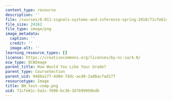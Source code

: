```yaml
---
content_type: resource
description: ''
file: /courses/6-011-signals-systems-and-inference-spring-2018/71cfe61c5a2cf696bc36167b99956bdb_BH_test-comp.png
file_size: 24162
file_type: image/png
image_metadata:
  caption: ''
  credit: ''
  image-alt: ''
learning_resource_types: []
license: https://creativecommons.org/licenses/by-nc-sa/4.0/
ocw_type: OCWImage
parent_title: How Would You Like Your Grade?
parent_type: CourseSection
parent_uid: 9488a177-4d0d-7ddc-acd8-2ad6acfad177
resourcetype: Image
title: BH_test-comp.png
uid: 71cfe61c-5a2c-f696-bc36-167b99956bdb
---
```

